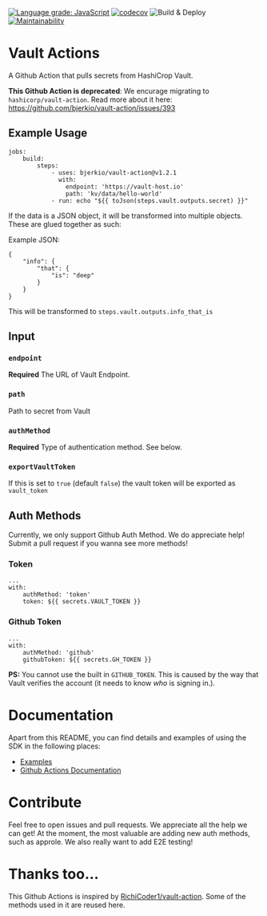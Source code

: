 [![Language grade: JavaScript](https://img.shields.io/lgtm/grade/javascript/g/bjerkio/vault-action.svg?logo=lgtm&logoWidth=18)](https://lgtm.com/projects/g/bjerkio/vault-action/context:javascript)
[![codecov](https://codecov.io/gh/bjerkio/vault-action/branch/master/graph/badge.svg)](https://codecov.io/gh/bjerkio/vault-action)
![Build & Deploy](https://github.com/bjerkio/vault-action/workflows/Build%20&%20Deploy/badge.svg?branch=master)
[![Maintainability](https://api.codeclimate.com/v1/badges/c5fefa8af6f5a5466d2a/maintainability)](https://codeclimate.com/github/bjerkio/vault-action/maintainability)

# Vault Actions

A Github Action that pulls secrets from HashiCrop Vault.

**This Github Action is deprecated**: We encurage migrating to `hashicorp/vault-action`. Read more about it here: https://github.com/bjerkio/vault-action/issues/393

## Example Usage

```
jobs:
    build:
        steps:
            - uses: bjerkio/vault-action@v1.2.1
              with:
                endpoint: 'https://vault-host.io'
                path: 'kv/data/hello-world'
            - run: echo "${{ toJson(steps.vault.outputs.secret) }}" 
```

If the data is a JSON object, it will be transformed into multiple
objects. These are glued together as such:

Example JSON:
```
{
    "info": {
        "that": {
            "is": "deep"
        }
    }
}
```

This will be transformed to `steps.vault.outputs.info_that_is`

## Input

### `endpoint`

**Required** The URL of Vault Endpoint.

### `path`

Path to secret from Vault 

### `authMethod`

**Required** Type of authentication method. See below. 

### `exportVaultToken`

If this is set to `true` (default `false`) the vault token will be exported as `vault_token`

## Auth Methods

Currently, we only support Github Auth Method. We do appreciate help!
Submit a pull request if you wanna see more methods!

### Token

```
...
with:
    authMethod: 'token'
    token: ${{ secrets.VAULT_TOKEN }}
```

### Github Token

```
...
with:
    authMethod: 'github'
    githubToken: ${{ secrets.GH_TOKEN }}
```

**PS:** You cannot use the built in `GITHUB_TOKEN`. This is caused by the way
that Vault verifies the account (it needs to know _who_ is signing in.).

# Documentation
Apart from this README, you can find details and examples of using the SDK in the following places:  

- [Examples](examples/)
- [Github Actions Documentation](https://help.github.com/en/actions)

# Contribute

Feel free to open issues and pull requests. We appreciate all the help we can get!
At the moment, the most valuable are adding new auth methods, such as approle. We also really want to add E2E testing!

# Thanks too…

This Github Actions is inspired by [RichiCoder1/vault-action](https://github.com/RichiCoder1/vault-action). Some of the methods used in it are reused here.
